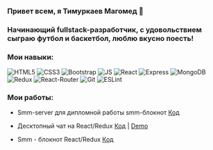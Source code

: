 ### Привет всем, я Тимуркаев Магомед 👋

### Начинающий fullstack-разработчик, с удовольствием сыграю футбол и баскетбол, люблю вкусно поесть!

### Мои навыки:
![HTML5](https://img.shields.io/badge/HTML5-E34F26?style=for-the-badge&logo=html5&logoColor=white)
![СSS3](https://img.shields.io/badge/CSS3-1572B6?style=for-the-badge&logo=css3&logoColor=white)
![Bootstrap](https://img.shields.io/badge/Bootstrap-563D7C?style=for-the-badge&logo=bootstrap&logoColor=white)
![JS](https://img.shields.io/badge/JavaScript-323330?style=for-the-badge&logo=javascript&logoColor=F7DF1E)
![React](https://img.shields.io/badge/React-20232A?style=for-the-badge&logo=react&logoColor=61DAFB)
![Express](https://img.shields.io/badge/Express.js-000000?style=for-the-badge&logo=express&logoColor=white)
![MongoDB](https://img.shields.io/badge/MongoDB-4EA94B?style=for-the-badge&logo=mongodb&logoColor=white)
![Redux](https://img.shields.io/badge/Redux-593D88?style=for-the-badge&logo=redux&logoColor=white)
![React-Router](https://img.shields.io/badge/React_Router-CA4245?style=for-the-badge&logo=react-router&logoColor=white)
![Git](https://img.shields.io/badge/Git-black?style=flat-square&logo=git)
![ESLint](https://img.shields.io/badge/ESLint-black?style=flat-square&logo=eslint)


### Мои работы:

- Smm-server для дипломной работы smm-блокнот [Код](https://github.com/TimurkaevM/smm-server)

- Десктопный чат на React/Redux [Код](https://github.com/TimurkaevM/chat-react) | [Demo](https://app-messeger.herokuapp.com/)

- Smm - блокнот React/Redux [Код](https://github.com/TimurkaevM/SMM-agency) 


<!-- ### Связаться со мной:
[![VK](https://img.shields.io/badge/VK-red?style=social&logo=vk)](https://vk.com/magabiev)
[![Telegram](https://img.shields.io/badge/Telegram-red?style=social&logo=telegram)](https://teleg.run/magabiev)
[![Instagram](https://img.shields.io/badge/Instagram-red?style=social&logo=instagram)](https://instagram.com/magabievv?igshid=1jspxtrkzkf4y) -->

<!--
**TimurkaevM/TimurkaevM** is a ✨ _special_ ✨ repository because its `README.md` (this file) appears on your GitHub profile.

Here are some ideas to get you started:

- 🔭 I’m currently working on ...
- 🌱 I’m currently learning ...
- 👯 I’m looking to collaborate on ...
- 🤔 I’m looking for help with ...
- 💬 Ask me about ...
- 📫 How to reach me: ...
- 😄 Pronouns: ...
- ⚡ Fun fact: ...
-->
